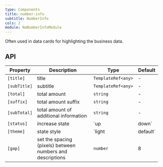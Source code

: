 ```yaml
---
type: Components
title: number-info
subtitle: NumberInfo
cols: 2
module: NaNumberInfoModule
---
```


Often used in data cards for highlighting the business data.

## API

| Property     | Description                                               | Type               | Default |
| ------------ | --------------------------------------------------------- | ------------------ | ------- |
| `[title]`    | title                                                     | `TemplateRef<any>` | -       |
| `[subTitle]` | subtitle                                                  | `TemplateRef<any>` | -       |
| `[total]`    | total amount                                              | `string`           | -       |
| `[suffix]`   | total amount suffix                                       | `string`           | -       |
| `[subTotal]` | total amount of additional information                    | `string`           | -       |
| `[status]`   | increase state                                            | `up | down`        | -       |
| `[theme]`    | state style                                               | `light | default`  | `light` |
| `[gap]`      | set the spacing (pixels) between numbers and descriptions | `number`           | 8       |
